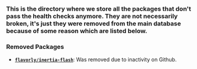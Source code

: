 ### This is the directory where we store all the packages that don't pass the health checks anymore. They are not necessarily broken, it's just they were removed from the main database because of some reason which are listed below.


### Removed Packages
- [**`flavorly/inertia-flash`**](https://github.com/flavorly/inertia-flash): Was removed due to inactivity on Github.